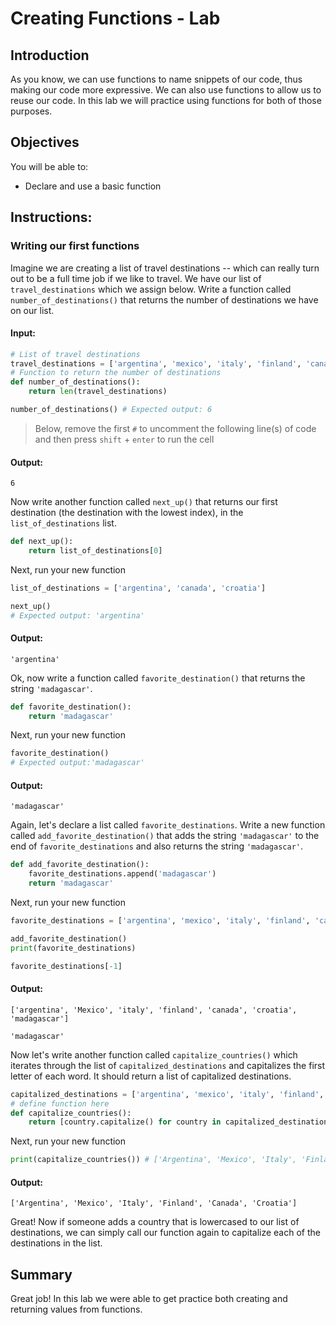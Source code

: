# Creating Functions - Lab

## Introduction

As you know, we can use functions to name snippets of our code, thus making our code more expressive. We can also use functions to allow us to reuse our code. In this lab we will practice using functions for both of those purposes.

## Objectives

You will be able to:

* Declare and use a basic function

## Instructions: 
### Writing our first functions

Imagine we are creating a list of travel destinations -- which can really turn out to be a full time job if we like to travel. We have our list of `travel_destinations` which we assign below. Write a function called `number_of_destinations()` that returns the number of destinations we have on our list.

#### Input:
```python
# List of travel destinations
travel_destinations = ['argentina', 'mexico', 'italy', 'finland', 'canada', 'croatia']
# Function to return the number of destinations
def number_of_destinations():
    return len(travel_destinations)

number_of_destinations() # Expected output: 6
```
> Below, remove the first `#` to uncomment the following line(s) of code and then press `shift` + `enter` to run the cell

#### Output:
```
6
```

Now write another function called `next_up()` that returns our first destination (the destination with the lowest index), in the `list_of_destinations` list.


```python
def next_up():
    return list_of_destinations[0]
```

Next, run your new function


```python
list_of_destinations = ['argentina', 'canada', 'croatia']

next_up()
# Expected output: 'argentina'
```
#### Output:
```
'argentina'
```

Ok, now write a function called `favorite_destination()` that returns the string `'madagascar'`.


```python
def favorite_destination():
    return 'madagascar'
```

Next, run your new function


```python
favorite_destination()
# Expected output:'madagascar'
```
#### Output:
```
'madagascar'
```
Again, let's declare a list called `favorite_destinations`. Write a new function called `add_favorite_destination()` that adds the string `'madagascar'` to the end of `favorite_destinations` and also returns the string `'madagascar'`.


```python
def add_favorite_destination():
    favorite_destinations.append('madagascar')
    return 'madagascar'
```

Next, run your new function

```python
favorite_destinations = ['argentina', 'mexico', 'italy', 'finland', 'canada', 'croatia']

add_favorite_destination()  
print(favorite_destinations)

favorite_destinations[-1] 
```
#### Output:
```
['argentina', 'Mexico', 'italy', 'finland', 'canada', 'croatia', 'madagascar']

'madagascar'
```
Now let's write another function called `capitalize_countries()` which iterates through the list of `capitalized_destinations` and capitalizes the first letter of each word. It should return a list of capitalized destinations.


```python
capitalized_destinations = ['argentina', 'mexico', 'italy', 'finland', 'canada', 'croatia']
# define function here
def capitalize_countries():
    return [country.capitalize() for country in capitalized_destinations] # Use a list comprehension to capitalize each country
```

Next, run your new function


```python
print(capitalize_countries()) # ['Argentina', 'Mexico', 'Italy', 'Finland', 'Canada', 'Croatia']
```
#### Output:
```
['Argentina', 'Mexico', 'Italy', 'Finland', 'Canada', 'Croatia']
```

Great! Now if someone adds a country that is lowercased to our list of destinations, we can simply call our function again to capitalize each of the destinations in the list.

## Summary

Great job! In this lab we were able to get practice both creating and returning values from functions.
